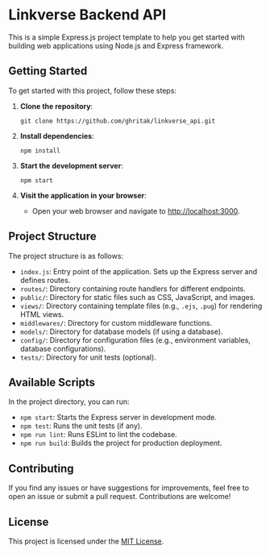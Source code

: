 # Linkverse Backend API

This is a simple Express.js project template to help you get started with building web applications using Node.js and Express framework.

## Getting Started

To get started with this project, follow these steps:

1. **Clone the repository**:

   ```
   git clone https://github.com/ghritak/linkverse_api.git
   ```

2. **Install dependencies**:

   ```
   npm install
   ```

3. **Start the development server**:

   ```
   npm start
   ```

4. **Visit the application in your browser**:
   - Open your web browser and navigate to [http://localhost:3000](http://localhost:3000).

## Project Structure

The project structure is as follows:

- `index.js`: Entry point of the application. Sets up the Express server and defines routes.
- `routes/`: Directory containing route handlers for different endpoints.
- `public/`: Directory for static files such as CSS, JavaScript, and images.
- `views/`: Directory containing template files (e.g., `.ejs`, `.pug`) for rendering HTML views.
- `middlewares/`: Directory for custom middleware functions.
- `models/`: Directory for database models (if using a database).
- `config/`: Directory for configuration files (e.g., environment variables, database configurations).
- `tests/`: Directory for unit tests (optional).

## Available Scripts

In the project directory, you can run:

- `npm start`: Starts the Express server in development mode.
- `npm test`: Runs the unit tests (if any).
- `npm run lint`: Runs ESLint to lint the codebase.
- `npm run build`: Builds the project for production deployment.

## Contributing

If you find any issues or have suggestions for improvements, feel free to open an issue or submit a pull request. Contributions are welcome!

## License

This project is licensed under the [MIT License](LICENSE).
